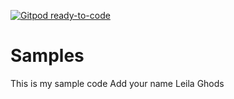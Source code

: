 [![Gitpod ready-to-code](https://img.shields.io/badge/Gitpod-ready--to--code-blue?logo=gitpod)](https://gitpod.io/#https://github.com/LeilaGhods/Samples)

# Samples

This is my sample code
Add your name
Leila Ghods
